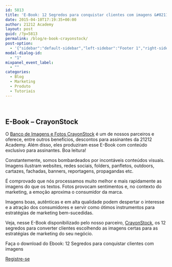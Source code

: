 ```yaml
---
id: 5813
title: 'E-Book: 12 Segredos para conquistar clientes com imagens &#8211; CrayonStock'
date: 2015-04-10T17:19:35+00:00
author: 21212 Academy
layout: post
guid: /?p=5813
permalink: /blog/e-book-crayonstock/
post-option:
  - '{"sidebar":"default-sidebar","left-sidebar":"Footer 1","right-sidebar":"Footer 1","page-title":"","page-caption":""}'
modal-dialog-id:
  - "1"
mixpanel_event_label:
  - ""
categories:
  - Blog
  - Marketing
  - Produto
  - Tutoriais
---
```

&nbsp;

## E-Book &#8211; CrayonStock

O [Banco de Imagens e Fotos CrayonStock](http://crayonstock.com/) é um de nossos parceiros e oferece, entre outros benefícios, descontos para assinantes da 21212 Academy. Além disso, eles produziram esse E-Book com conteúdo exclusivo para assinantes. Boa leitura!

Constantemente, somos bombardeados por incontáveis conteúdos visuais. Imagens ilustram websites, redes sociais, folders, panfletos, outdoors, cartazes, fachadas, banners, reportagens, propagandas etc.

É comprovado que nós processamos muito melhor e mais rapidamente as imagens do que os textos. Fotos provocam sentimentos e, no contexto do marketing, a emoção aproxima o consumidor da marca.

Imagens boas, autênticas e em alta qualidade podem despertar o interesse e a atração dos consumidores e servir como ótimos instrumentos para estratégias de marketing bem-sucedidas.

Veja, nesse E-Book disponibilizado pelo nosso parceiro, [CrayonStock](http://crayonstock.com/), os 12 segredos para converter clientes escolhendo as imagens certas para as estratégias de marketing do seu negócio.

Faça o download do Ebook: 12 Segredos para conquistar clientes com imagens 

<div class="gdlr-course-button" >
  <a  href='http://bit.ly/EBookCrayonStock'>Registre-se</a>
</div>

&nbsp;